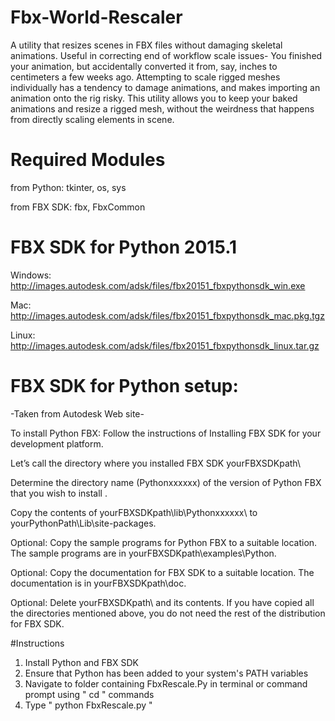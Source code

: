 # Fbx-World-Rescaler
A utility that resizes scenes in FBX files without damaging skeletal animations.  Useful in correcting end of workflow scale issues- You finished your animation, but accidentally converted it from, say, inches to centimeters a few weeks ago. Attempting to scale rigged meshes individually has a tendency to damage animations, and makes importing an animation onto the rig risky. This utility allows you to keep your baked animations and resize a rigged mesh, without the weirdness that happens from directly scaling elements in scene. 

# Required Modules

from Python: 
  tkinter, os, sys 

from FBX SDK:
    fbx, FbxCommon

# FBX SDK for Python 2015.1 
Windows:  http://images.autodesk.com/adsk/files/fbx20151_fbxpythonsdk_win.exe

Mac:      http://images.autodesk.com/adsk/files/fbx20151_fbxpythonsdk_mac.pkg.tgz

Linux:    http://images.autodesk.com/adsk/files/fbx20151_fbxpythonsdk_linux.tar.gz

# FBX SDK for Python setup: 
-Taken from Autodesk Web site-

To install Python FBX:
Follow the instructions of Installing FBX SDK for your development platform.

Let’s call the directory where you installed FBX SDK yourFBXSDKpath\

Determine the directory name (Pythonxxxxxx\) of the version of Python FBX that you wish to install .

Copy the contents of yourFBXSDKpath\lib\Pythonxxxxxx\ to yourPythonPath\Lib\site-packages\.

Optional: Copy the sample programs for Python FBX to a suitable location. The sample programs are in yourFBXSDKpath\examples\Python\.

Optional: Copy the documentation for FBX SDK to a suitable location. The documentation is in yourFBXSDKpath\doc.

Optional: Delete yourFBXSDKpath\ and its contents. If you have copied all the directories mentioned above, you do not need the rest of the distribution for FBX SDK.

#Instructions

1. Install Python and FBX SDK
2. Ensure that Python has been added to your system's PATH variables
3. Navigate to folder containing FbxRescale.Py in terminal or command prompt using  " cd " commands
4. Type " python FbxRescale.py "
